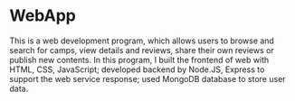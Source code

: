 # WebApp 
This is a web development program,  which allows users to browse and search for camps, view 
details and reviews, share their own reviews or publish new contents. In this program, I built the frontend of web with HTML, CSS, JavaScript; developed backend by Node.JS, Express 
to support the web service response; used MongoDB database to store user data.
